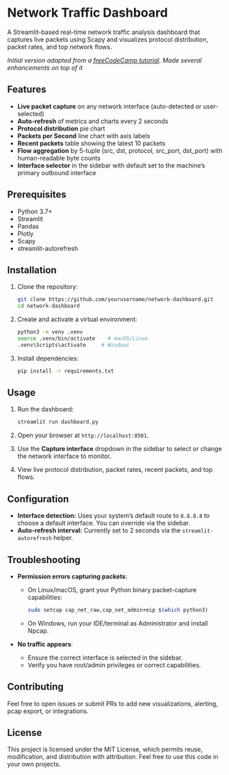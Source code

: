 # Network Traffic Dashboard



A Streamlit-based real-time network traffic analysis dashboard that captures live packets using Scapy and visualizes protocol distribution, packet rates, and top network flows.

*Initial version adapted from a [freeCodeCamp tutorial](https://www.freecodecamp.org/news/build-a-real-time-network-traffic-dashboard-with-python-and-streamlit/). Made several enhancements on top of it*

## Features

* **Live packet capture** on any network interface (auto-detected or user-selected)
* **Auto-refresh** of metrics and charts every 2 seconds
* **Protocol distribution** pie chart
* **Packets per Second** line chart with axis labels
* **Recent packets** table showing the latest 10 packets
* **Flow aggregation** by 5-tuple (src, dst, protocol, src\_port, dst\_port) with human-readable byte counts
* **Interface selector** in the sidebar with default set to the machine’s primary outbound interface

## Prerequisites

* Python 3.7+
* Streamlit
* Pandas
* Plotly
* Scapy
* streamlit-autorefresh

## Installation

1. Clone the repository:

   ```bash
   git clone https://github.com/yourusername/network-dashboard.git
   cd network-dashboard
   ```

2. Create and activate a virtual environment:

   ```bash
   python3 -m venv .venv
   source .venv/bin/activate    # macOS/Linux
   .venv\Scripts\activate     # Windows
   ```

3. Install dependencies:

   ```bash
   pip install -r requirements.txt
   ```

## Usage

1. Run the dashboard:

   ```bash
   streamlit run dashboard.py
   ```

2. Open your browser at `http://localhost:8501`.

3. Use the **Capture interface** dropdown in the sidebar to select or change the network interface to monitor.

4. View live protocol distribution, packet rates, recent packets, and top flows.

## Configuration

* **Interface detection:** Uses your system’s default route to `8.8.8.8` to choose a default interface. You can override via the sidebar.
* **Auto-refresh interval:** Currently set to 2 seconds via the `streamlit-autorefresh` helper.

## Troubleshooting

* **Permission errors capturing packets**:

  * On Linux/macOS, grant your Python binary packet-capture capabilities:

    ```bash
    sudo setcap cap_net_raw,cap_net_admin+eip $(which python3)
    ```
  * On Windows, run your IDE/terminal as Administrator and install Npcap.

* **No traffic appears**:

  * Ensure the correct interface is selected in the sidebar.
  * Verify you have root/admin privileges or correct capabilities.

## Contributing

Feel free to open issues or submit PRs to add new visualizations, alerting, pcap export, or integrations.

## License

This project is licensed under the MIT License, which permits reuse, modification, and distribution with attribution. Feel free to use this code in your own projects.
